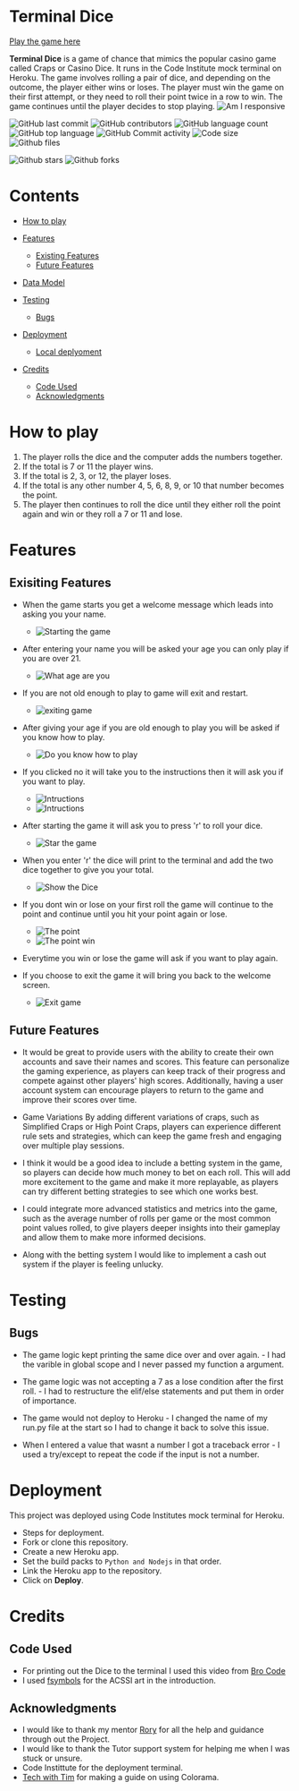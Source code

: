 # Terminal Dice

[Play the game here](https://terminal-dice.herokuapp.com/)

**Terminal Dice** is a game of chance that mimics the popular casino game called Craps or Casino Dice. It runs in the Code Institute mock terminal on Heroku. The game involves rolling a pair of dice, and depending on the outcome, the player either wins or loses. The player must win the game on their first attempt, or they need to roll their point twice in a row to win. The game continues until the player decides to stop playing.
![Am I responsive](./images/am-i-responsive.png)

![GitHub last commit](https://img.shields.io/github/last-commit/DylanP400/Terminal-dice-pp3)
![GitHub contributors](https://img.shields.io/github/contributors/DylanP400/Terminal-dice-pp3)
![GitHub language count](https://img.shields.io/github/languages/count/DylanP400/Terminal-dice-pp3)
![GitHub top language](https://img.shields.io/github/languages/top/DylanP400/Terminal-dice-pp3)
![GitHub Commit activity](https://img.shields.io/github/commit-activity/m/DylanP400/Terminal-dice-pp3?style=flat-square)
![Code size](https://img.shields.io/github/languages/code-size/DylanP400/Terminal-Dice-pp3)
![Github files](https://img.shields.io/github/directory-file-count/DylanP400/Terminal-Dice-pp3)

![Github stars](https://img.shields.io/github/stars/DylanP400/Terminal-Dice-pp3?style=social)
![Github forks](https://img.shields.io/github/forks/DylanP400/Terminal-Dice-pp3?style=social)

# Contents
* [How to play](#how-to-play)

* [Features](#features)
  * [Existing Features](#existing-features)
  * [Future Features](#future-features)

* [Data Model](#data-model)

* [Testing](#testing)
  * [Bugs](#bugs)

* [Deployment](#deployment)
  * [Local deplyoment](#local-deployment)

* [Credits](#credits)
  * [Code Used](#code-used)
  * [Acknowledgments](#acknowledgments)  

# How to play

1. The player rolls the dice and the computer adds the numbers together.
2. If the total is 7 or 11 the player wins.
3. If the total is 2, 3, or 12, the player loses.
4. If the total is any other number 4, 5, 6, 8, 9, or 10 that number becomes the point.
5. The player then continues to roll the dice until they either roll the point again and win or they roll a 7 or 11 and lose.

# Features

## Exisiting Features

* When the game starts you get a welcome message which leads into asking you your name.
  * ![Starting the game](./images/start-game-1.png)

* After entering your name you will be asked your age you can only play if you are over 21.
  * ![What age are you](./images/ask-age-2.png)

* If you are not old enough to play to game will exit and restart.
  * ![exiting game](./images/wrong-age-3.png)

* After giving your age if you are old enough to play you will be asked if you know how to play.
  * ![Do you know how to play](./images/correct-age-4.png)

* If you clicked no it will take you to the instructions then it will ask you if you want to play.
  * ![Intructions](./images/instructions-1-5.png)
  * ![Intructions](./images/instructions-2-6.png)

* After starting the game it will ask you to press 'r' to roll your dice.
  * ![Star the game](./images/startgame-after-intructions-7.png)

* When you enter 'r' the dice will print to the terminal and add the two dice together to give you your total.
  * ![Show the Dice](./images/7win-7.png)

* If you dont win or lose on your first roll the game will continue to the point and continue until you hit your point again or lose.
  * ![The point](./images/point-10.png)
  * ![The point win](./images/point-win-11.png)

* Everytime you win or lose the game will ask if you want to play again.

* If you choose to exit the game it will bring you back to the welcome screen.
  * ![Exit game](./images/exit-game-12.png)

## Future Features

* It would be great to provide users with the ability to create their own accounts and save their names and scores. This feature can personalize the gaming experience, as players can keep track of their progress and compete against other players' high scores. Additionally, having a user account system can encourage players to return to the game and improve their scores over time.

* Game Variations By adding different variations of craps, such as Simplified Craps or High Point Craps, players can experience different rule sets and strategies, which can keep the game fresh and engaging over multiple play sessions.

* I think it would be a good idea to include a betting system in the game, so players can decide how much money to bet on each roll. This will add more excitement to the game and make it more replayable, as players can try different betting strategies to see which one works best.

* I could integrate more advanced statistics and metrics into the game, such as the average number of rolls per game or the most common point values rolled, to give players deeper insights into their gameplay and allow them to make more informed decisions.

* Along with the betting system I would like to implement a cash out system if the player is feeling unlucky.

# Testing

## Bugs

* The game logic kept printing the same dice over and over again. - I had the varible in global scope and I never passed my function a argument.

* The game logic was not accepting a 7 as a lose condition after the first roll. - I had to restructure the elif/else statements and put them in order of importance.

* The game would not deploy to Heroku - I changed the name of my run.py file at the start so I had to change it back to solve this issue.

* When I entered a value that wasnt a number I got a traceback error - I used a try/except to repeat the code if the input is not a number.

# Deployment

This project was deployed using Code Institutes mock terminal for Heroku.

* Steps for deployment.
* Fork or clone this repository.
* Create a new Heroku app.
* Set the build packs to `Python and Nodejs` in that order.
* Link the Heroku app to the repository.
* Click on **Deploy**.

# Credits

## Code Used
 * For printing out the Dice to the terminal I used this video from [Bro Code](https://www.youtube.com/watch?v=x-Ag2_bJ40Y&t=308s)
 * I used [fsymbols](https://fsymbols.com/text-art/) for the ACSSI art in the introduction.

## Acknowledgments
 * I would like to thank my mentor [Rory](https://github.com/Ri-Dearg) for all the help and guidance through out the Project.
 * I would like to thank the Tutor support system for helping me when I was stuck or unsure.
 * Code Instittute for the deployment terminal.
 * [Tech with Tim](https://www.youtube.com/watch?v=u51Zjlnui4Y) for making a guide on using Colorama.